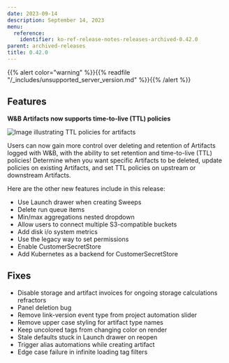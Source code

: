 ```yaml
---
date: 2023-09-14
description: September 14, 2023
menu:
  reference:
    identifier: ko-ref-release-notes-releases-archived-0.42.0
parent: archived-releases
title: 0.42.0
---
```


{{% alert color="warning" %}}{{% readfile "/_includes/unsupported_server_version.md" %}}{{% /alert %}}

## Features

**********W&B Artifacts now supports time-to-live (TTL) policies********** 

![Image illustrating TTL policies for artifacts](https://github.com/wandb/server/assets/117778861/fcfe9484-5adb-4ace-8e88-9c9a344d94ef)

Users can now gain more control over deleting and retention of Artifacts logged with W&B, with the ability to set retention and time-to-live (TTL) policies! Determine when you want specific Artifacts to be deleted, update policies on existing Artifacts, and set TTL policies on upstream or downstream Artifacts. 

Here are the other new features include in this release: 

- Use Launch drawer when creating Sweeps 
- Delete run queue items
- Min/max aggregations nested dropdown
- Allow users to connect multiple S3-compatible buckets
- Add disk i/o system metrics 
- Use the legacy way to set permissions
- Enable CustomerSecretStore 
- Add Kubernetes as a backend for CustomerSecretStore

## Fixes
- Disable storage and artifact invoices for ongoing storage calculations refractors
- Panel deletion bug
- Remove link-version event type from project automation slider 
- Remove upper case styling for artifact type names
- Keep uncolored tags from changing color on render
- Stale defaults stuck in Launch drawer on reopen
- Trigger alias automations while creating artifact 
- Edge case failure in infinite loading tag filters